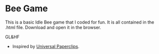# Bee Game

This is a basic Idle Bee game that I coded for fun.
It is all contained in the .html file. Download and open it in the browser.

GL&HF


- Inspired by [Universal Paperclips](https://www.decisionproblem.com/paperclips/index2.html).
